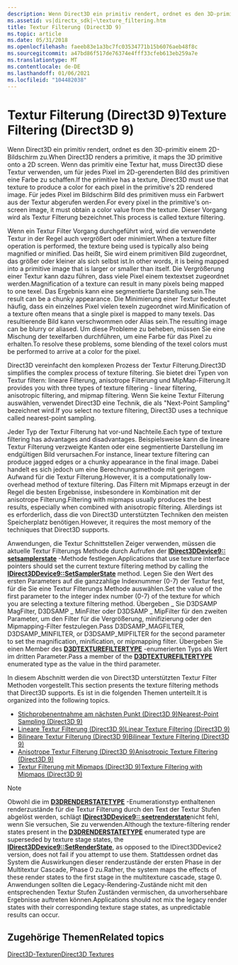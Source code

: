 ```yaml
---
description: Wenn Direct3D ein primitiv rendert, ordnet es den 3D-primitiv einem 2D-Bildschirm zu.
ms.assetid: vs|directx_sdk|~\texture_filtering.htm
title: Textur Filterung (Direct3D 9)
ms.topic: article
ms.date: 05/31/2018
ms.openlocfilehash: faeeb83e1a3bc7fc03534771b15b6076aeb48f8c
ms.sourcegitcommit: a47bd86f517de76374e4fff33cfeb613eb259a7e
ms.translationtype: MT
ms.contentlocale: de-DE
ms.lasthandoff: 01/06/2021
ms.locfileid: "104482038"
---
```

# <a name="texture-filtering-direct3d-9"></a><span data-ttu-id="f7b6b-103">Textur Filterung (Direct3D 9)</span><span class="sxs-lookup"><span data-stu-id="f7b6b-103">Texture Filtering (Direct3D 9)</span></span>

<span data-ttu-id="f7b6b-104">Wenn Direct3D ein primitiv rendert, ordnet es den 3D-primitiv einem 2D-Bildschirm zu.</span><span class="sxs-lookup"><span data-stu-id="f7b6b-104">When Direct3D renders a primitive, it maps the 3D primitive onto a 2D screen.</span></span> <span data-ttu-id="f7b6b-105">Wenn das primitiv eine Textur hat, muss Direct3D diese Textur verwenden, um für jedes Pixel im 2D-gerenderten Bild des primitiven eine Farbe zu schaffen.</span><span class="sxs-lookup"><span data-stu-id="f7b6b-105">If the primitive has a texture, Direct3D must use that texture to produce a color for each pixel in the primitive's 2D rendered image.</span></span> <span data-ttu-id="f7b6b-106">Für jedes Pixel im Bildschirm Bild des primitiven muss ein Farbwert aus der Textur abgerufen werden.</span><span class="sxs-lookup"><span data-stu-id="f7b6b-106">For every pixel in the primitive's on-screen image, it must obtain a color value from the texture.</span></span> <span data-ttu-id="f7b6b-107">Dieser Vorgang wird als Textur Filterung bezeichnet.</span><span class="sxs-lookup"><span data-stu-id="f7b6b-107">This process is called texture filtering.</span></span>

<span data-ttu-id="f7b6b-108">Wenn ein Textur Filter Vorgang durchgeführt wird, wird die verwendete Textur in der Regel auch vergrößert oder minimiert.</span><span class="sxs-lookup"><span data-stu-id="f7b6b-108">When a texture filter operation is performed, the texture being used is typically also being magnified or minified.</span></span> <span data-ttu-id="f7b6b-109">Das heißt, Sie wird einem primitiven Bild zugeordnet, das größer oder kleiner als sich selbst ist.</span><span class="sxs-lookup"><span data-stu-id="f7b6b-109">In other words, it is being mapped into a primitive image that is larger or smaller than itself.</span></span> <span data-ttu-id="f7b6b-110">Die Vergrößerung einer Textur kann dazu führen, dass viele Pixel einem textextset zugeordnet werden.</span><span class="sxs-lookup"><span data-stu-id="f7b6b-110">Magnification of a texture can result in many pixels being mapped to one texel.</span></span> <span data-ttu-id="f7b6b-111">Das Ergebnis kann eine segmentierte Darstellung sein.</span><span class="sxs-lookup"><span data-stu-id="f7b6b-111">The result can be a chunky appearance.</span></span> <span data-ttu-id="f7b6b-112">Die Minimierung einer Textur bedeutet häufig, dass ein einzelnes Pixel vielen texeln zugeordnet wird.</span><span class="sxs-lookup"><span data-stu-id="f7b6b-112">Minification of a texture often means that a single pixel is mapped to many texels.</span></span> <span data-ttu-id="f7b6b-113">Das resultierende Bild kann verschwommen oder Alias sein.</span><span class="sxs-lookup"><span data-stu-id="f7b6b-113">The resulting image can be blurry or aliased.</span></span> <span data-ttu-id="f7b6b-114">Um diese Probleme zu beheben, müssen Sie eine Mischung der texelfarben durchführen, um eine Farbe für das Pixel zu erhalten.</span><span class="sxs-lookup"><span data-stu-id="f7b6b-114">To resolve these problems, some blending of the texel colors must be performed to arrive at a color for the pixel.</span></span>

<span data-ttu-id="f7b6b-115">Direct3D vereinfacht den komplexen Prozess der Textur Filterung.</span><span class="sxs-lookup"><span data-stu-id="f7b6b-115">Direct3D simplifies the complex process of texture filtering.</span></span> <span data-ttu-id="f7b6b-116">Sie bietet drei Typen von Textur filtern: lineare Filterung, anisotrope Filterung und MipMap-Filterung.</span><span class="sxs-lookup"><span data-stu-id="f7b6b-116">It provides you with three types of texture filtering - linear filtering, anisotropic filtering, and mipmap filtering.</span></span> <span data-ttu-id="f7b6b-117">Wenn Sie keine Textur Filterung auswählen, verwendet Direct3D eine Technik, die als "Next-Point Sampling" bezeichnet wird.</span><span class="sxs-lookup"><span data-stu-id="f7b6b-117">If you select no texture filtering, Direct3D uses a technique called nearest-point sampling.</span></span>

<span data-ttu-id="f7b6b-118">Jeder Typ der Textur Filterung hat vor-und Nachteile.</span><span class="sxs-lookup"><span data-stu-id="f7b6b-118">Each type of texture filtering has advantages and disadvantages.</span></span> <span data-ttu-id="f7b6b-119">Beispielsweise kann die lineare Textur Filterung verzweigte Kanten oder eine segmentierte Darstellung im endgültigen Bild verursachen.</span><span class="sxs-lookup"><span data-stu-id="f7b6b-119">For instance, linear texture filtering can produce jagged edges or a chunky appearance in the final image.</span></span> <span data-ttu-id="f7b6b-120">Dabei handelt es sich jedoch um eine Berechnungsmethode mit geringem Aufwand für die Textur Filterung.</span><span class="sxs-lookup"><span data-stu-id="f7b6b-120">However, it is a computationally low-overhead method of texture filtering.</span></span> <span data-ttu-id="f7b6b-121">Das Filtern mit Mipmaps erzeugt in der Regel die besten Ergebnisse, insbesondere in Kombination mit der anisotrope Filterung.</span><span class="sxs-lookup"><span data-stu-id="f7b6b-121">Filtering with mipmaps usually produces the best results, especially when combined with anisotropic filtering.</span></span> <span data-ttu-id="f7b6b-122">Allerdings ist es erforderlich, dass die von Direct3D unterstützten Techniken den meisten Speicherplatz benötigen.</span><span class="sxs-lookup"><span data-stu-id="f7b6b-122">However, it requires the most memory of the techniques that Direct3D supports.</span></span>

<span data-ttu-id="f7b6b-123">Anwendungen, die Textur Schnittstellen Zeiger verwenden, müssen die aktuelle Textur Filterungs Methode durch Aufrufen der [**IDirect3DDevice9:: setsamplerstate**](/windows/desktop/api) -Methode festlegen.</span><span class="sxs-lookup"><span data-stu-id="f7b6b-123">Applications that use texture interface pointers should set the current texture filtering method by calling the [**IDirect3DDevice9::SetSamplerState**](/windows/desktop/api) method.</span></span> <span data-ttu-id="f7b6b-124">Legen Sie den Wert des ersten Parameters auf die ganzzahlige Indexnummer (0-7) der Textur fest, für die Sie eine Textur Filterungs Methode auswählen.</span><span class="sxs-lookup"><span data-stu-id="f7b6b-124">Set the value of the first parameter to the integer index number (0-7) of the texture for which you are selecting a texture filtering method.</span></span> <span data-ttu-id="f7b6b-125">Übergeben \_ Sie D3DSAMP MagFilter, D3DSAMP \_ MinFilter oder D3DSAMP \_ MipFilter für den zweiten Parameter, um den Filter für die Vergrößerung, minifizierung oder den Mipmapping-Filter festzulegen.</span><span class="sxs-lookup"><span data-stu-id="f7b6b-125">Pass D3DSAMP\_MAGFILTER, D3DSAMP\_MINFILTER, or D3DSAMP\_MIPFILTER for the second parameter to set the magnification, minification, or mipmapping filter.</span></span> <span data-ttu-id="f7b6b-126">Übergeben Sie einen Member des [**D3DTEXTUREFILTERTYPE**](./d3dtexturefiltertype.md) -enumerierten Typs als Wert im dritten Parameter.</span><span class="sxs-lookup"><span data-stu-id="f7b6b-126">Pass a member of the [**D3DTEXTUREFILTERTYPE**](./d3dtexturefiltertype.md) enumerated type as the value in the third parameter.</span></span>

<span data-ttu-id="f7b6b-127">In diesem Abschnitt werden die von Direct3D unterstützten Textur Filter Methoden vorgestellt.</span><span class="sxs-lookup"><span data-stu-id="f7b6b-127">This section presents the texture filtering methods that Direct3D supports.</span></span> <span data-ttu-id="f7b6b-128">Es ist in die folgenden Themen unterteilt.</span><span class="sxs-lookup"><span data-stu-id="f7b6b-128">It is organized into the following topics.</span></span>

-   [<span data-ttu-id="f7b6b-129">Stichprobenentnahme am nächsten Punkt (Direct3D 9)</span><span class="sxs-lookup"><span data-stu-id="f7b6b-129">Nearest-Point Sampling (Direct3D 9)</span></span>](nearest-point-sampling.md)
-   [<span data-ttu-id="f7b6b-130">Lineare Textur Filterung (Direct3D 9)</span><span class="sxs-lookup"><span data-stu-id="f7b6b-130">Linear Texture Filtering (Direct3D 9)</span></span>](linear-texture-filtering.md)
-   [<span data-ttu-id="f7b6b-131">Bilineare Textur Filterung (Direct3D 9)</span><span class="sxs-lookup"><span data-stu-id="f7b6b-131">Bilinear Texture Filtering (Direct3D 9)</span></span>](bilinear-texture-filtering.md)
-   [<span data-ttu-id="f7b6b-132">Anisotrope Textur Filterung (Direct3D 9)</span><span class="sxs-lookup"><span data-stu-id="f7b6b-132">Anisotropic Texture Filtering (Direct3D 9)</span></span>](anisotropic-texture-filtering.md)
-   [<span data-ttu-id="f7b6b-133">Textur Filterung mit Mipmaps (Direct3D 9)</span><span class="sxs-lookup"><span data-stu-id="f7b6b-133">Texture Filtering with Mipmaps (Direct3D 9)</span></span>](texture-filtering-with-mipmaps.md)

> [!Note]  
> <span data-ttu-id="f7b6b-134">Obwohl die im [**D3DRENDERSTATETYPE**](./d3drenderstatetype.md) -Enumerationstyp enthaltenen renderzustände für die Textur Filterung durch den Text der Textur Stufen abgelöst werden, schlägt [**IDirect3DDevice9:: seetrenderstate**](/windows/win32/api/d3d9helper/nf-d3d9helper-idirect3ddevice9-setrenderstate)nicht fehl, wenn Sie versuchen, Sie zu verwenden.</span><span class="sxs-lookup"><span data-stu-id="f7b6b-134">Although the texture-filtering render states present in the [**D3DRENDERSTATETYPE**](./d3drenderstatetype.md) enumerated type are superseded by texture stage states, the [**IDirect3DDevice9::SetRenderState**](/windows/win32/api/d3d9helper/nf-d3d9helper-idirect3ddevice9-setrenderstate), as opposed to the IDirect3DDevice2 version, does not fail if you attempt to use them.</span></span> <span data-ttu-id="f7b6b-135">Stattdessen ordnet das System die Auswirkungen dieser renderzustände der ersten Phase in der Multitextur Cascade, Phase 0 zu.</span><span class="sxs-lookup"><span data-stu-id="f7b6b-135">Rather, the system maps the effects of these render states to the first stage in the multitexture cascade, stage 0.</span></span> <span data-ttu-id="f7b6b-136">Anwendungen sollten die Legacy-Rendering-Zustände nicht mit den entsprechenden Textur Stufen Zuständen vermischen, da unvorhersehbare Ergebnisse auftreten können.</span><span class="sxs-lookup"><span data-stu-id="f7b6b-136">Applications should not mix the legacy render states with their corresponding texture stage states, as unpredictable results can occur.</span></span>

 

## <a name="related-topics"></a><span data-ttu-id="f7b6b-137">Zugehörige Themen</span><span class="sxs-lookup"><span data-stu-id="f7b6b-137">Related topics</span></span>

<dl> <dt>

[<span data-ttu-id="f7b6b-138">Direct3D-Texturen</span><span class="sxs-lookup"><span data-stu-id="f7b6b-138">Direct3D Textures</span></span>](direct3d-textures.md)
</dt> </dl>

 

 
